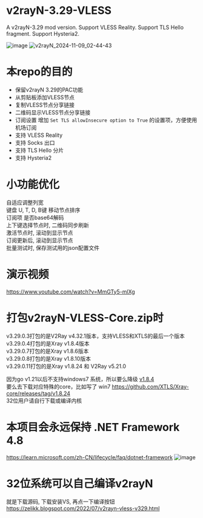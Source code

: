 # v2rayN-3.29-VLESS
A v2rayN-3.29 mod version. Support VLESS Reality. Support TLS Hello fragment. Support Hysteria2.

![image](https://github.com/crazypeace/v2rayN-3.29-VLESS/assets/665889/dde23c73-6885-47bf-8006-9f6ed3ef14a9)
<img alt="v2rayN_2024-11-09_02-44-43" src="https://github.com/user-attachments/assets/f5f8b72a-7448-4ff3-be63-f7dcb15156bb">


# 本repo的目的
- 保留v2rayN 3.29的PAC功能
- 从剪贴板添加VLESS节点
- 复制VLESS节点分享链接
- 二维码显示VLESS节点分享链接
- 订阅设置 增加 `Set TLS allowInsecure option to True` 的设置项，方便使用机场订阅
- 支持 VLESS Reality
- 支持 Socks 出口
- 支持 TLS Hello 分片
- 支持 Hysteria2

# 小功能优化
自适应调整列宽  
键盘 U, T, D, B键 移动节点排序  
订阅项 是否base64解码  
上下键选择节点时, 二维码同步刷新  
激活节点时, 滚动到显示节点  
订阅更新后, 滚动到显示节点  
批量测试时, 保存测试用的json配置文件  

# 演示视频
https://www.youtube.com/watch?v=MmGTy5-mlXg


# 打包v2rayN-VLESS-Core.zip时
v3.29.0.3打包的是V2Ray v4.32.1版本，支持VLESS和XTLS的最后一个版本  
v3.29.0.4打包的是Xray v1.8.4版本  
v3.29.0.7打包的是Xray v1.8.6版本  
v3.29.0.8打包的是Xray v1.8.10版本  
v3.29.0.11打包的是Xray v1.8.24 和 V2Ray v5.21.0  

因为go v1.21以后不支持windows7 系统，所以要么降级 [v1.8.4](https://github.com/XTLS/Xray-core/releases/tag/v1.8.4)  
要么去下载对应特殊的core，比如写了 win7 https://github.com/XTLS/Xray-core/releases/tag/v1.8.24  
32位用户请自行下载或编译内核

# 本项目会永远保持 .NET Framework 4.8
https://learn.microsoft.com/zh-CN/lifecycle/faq/dotnet-framework
![image](https://github.com/crazypeace/v2rayN-3.29-VLESS/assets/665889/8efc502f-c216-4091-b111-7f127cfff79f)

# 32位系统可以自己编译v2rayN
就是下载源码, 下载安装VS, 再点一下编译按钮  
https://zelikk.blogspot.com/2022/07/v2rayn-vless-v329.html
